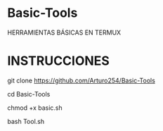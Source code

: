 # Basic-Tools
HERRAMIENTAS BÁSICAS EN TERMUX
# INSTRUCCIONES 
git clone https://github.com/Arturo254/Basic-Tools


cd Basic-Tools 


chmod +x basic.sh 

bash Tool.sh
